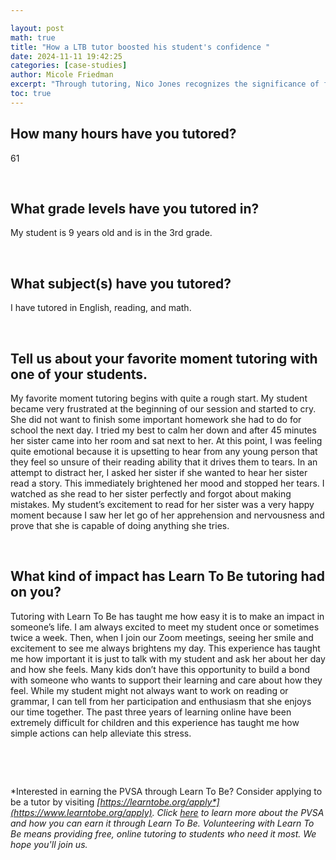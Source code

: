```yaml
---

layout: post
math: true
title: "How a LTB tutor boosted his student's confidence "
date: 2024-11-11 19:42:25
categories: [case-studies]
author: Micole Friedman
excerpt: "Through tutoring, Nico Jones recognizes the significance of forging meaningful connections and emphasizing emotions in the student's learning process."
toc: true
---
```


## How many hours have you tutored?

61

‍


## What grade levels have you tutored in?

My student is 9 years old and is in the 3rd grade.

‍


## What subject(s) have you tutored?

I have tutored in English, reading, and math.

‍


## Tell us about your favorite moment tutoring with one of your students.

My favorite moment tutoring begins with quite a rough start. My student became very frustrated at the beginning of our session and started to cry. She did not want to finish some important homework she had to do for school the next day. I tried my best to calm her down and after 45 minutes her sister came into her room and sat next to her. At this point, I was feeling quite emotional because it is upsetting to hear from any young person that they feel so unsure of their reading ability that it drives them to tears. In an attempt to distract her, I asked her sister if she wanted to hear her sister read a story. This immediately brightened her mood and stopped her tears. I watched as she read to her sister perfectly and forgot about making mistakes. My student’s excitement to read for her sister was a very happy moment because I saw her let go of her apprehension and nervousness and prove that she is capable of doing anything she tries.

‍


## What kind of impact has Learn To Be tutoring had on you?

Tutoring with Learn To Be has taught me how easy it is to make an impact in someone’s life. I am always excited to meet my student once or sometimes twice a week. Then, when I join our Zoom meetings, seeing her smile and excitement to see me always brightens my day. This experience has taught me how important it is just to talk with my student and ask her about her day and how she feels. Many kids don’t have this opportunity to build a bond with someone who wants to support their learning and care about how they feel. While my student might not always want to work on reading or grammar, I can tell from her participation and enthusiasm that she enjoys our time together. The past three years of learning online have been extremely difficult for children and this experience has taught me how simple actions can help alleviate this stress. 

‍

‍

*Interested in earning the PVSA through Learn To Be? Consider applying to be a tutor by visiting *[*https://learntobe.org/apply*](https://www.learntobe.org/apply)*. Click *[*here*](https://www.learntobe.org/blog/what-is-the-presidential-volunteer-service-award-and-how-can-you-get-involved)* to learn more about the PVSA and how you can earn it through Learn To Be. Volunteering with Learn To Be means providing free, online tutoring to students who need it most. We hope you'll join us.*

‍